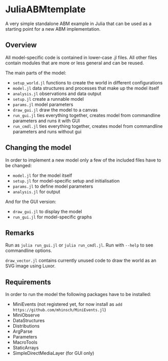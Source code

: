 # JuliaABMtemplate

A very simple standalone ABM example in Julia that can be used as a starting point for a new ABM implementation.

## Overview

All model-specific code is contained in lower-case .jl files. All other files contain modules that are more or less general and can be reused.

The main parts of the model:

- `setup_world.jl` functions to create the world in different configurations
- `model.jl` data structures and processes that make up the model itself
- `analysis.jl` observations and data output
- `setup.jl` create a runnable model
- `params.jl` model parameters
- `draw_gui.jl` draw the model to a canvas
- `run_gui.jl` ties everything together, creates model from commandline parameters and runs it with GUI
- `run_cmdl.jl` ties everything together, creates model from commandline parameters and runs without gui

## Changing the model

In order to implement a new model only a few of the included files have to be changed:

- `model.jl` for the model itself
- `setup.jl` for model-specific setup and initialisation
- `params.jl` to define model parameters
- `analysis.jl` for output

And for the GUI version:

- `draw_gui.jl` to display the model
- `run_gui.jl` for model-specific graphs


## Remarks

Run as `julia run_gui.jl` or `julia run_cmdl.jl`. Run with `--help` to see commandline options.


`draw_vector.jl` contains currently unused code to draw the world as an SVG image using Luxor.


## Requirements

In order to run the model the following packages have to be installed:

- MiniEvents (not registered yet, for now install as `add https://github.com/mhinsch/MiniEvents.jl`)
- MiniObserve
- DataStructures
- Distributions
- ArgParse
- Parameters
- MacroTools
- StaticArrays
- SimpleDirectMediaLayer (for GUI only)

